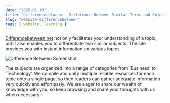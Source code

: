 ```yaml
---
date: "2025-01-19"
title: "differencebetween - Difference Between Similar Terms and Objects"
slug: "website-differencebetween"
tags: [ website, learning ]
---
```




[Differencebetween.net][1] not only facilitates your understanding of a topic, but it also enables you to differentiate two similar subjects. The site provides you with instant information on various topics.

![Difference Between Screenshot][2]

The subjects are organized into a range of categories from ‘Business’ to ‘Technology’. We compile and unify multiple reliable resources for each topic onto a single page, so then readers can gather adequate information very quickly and effortlessly. We are eager to share our wealth of knowledge with you, so keep browsing and share your thoughts with us when necessary.



   [1]: https://www.differencebetween.net/
   [2]: /saves/2025/01/images/difference-between.png

